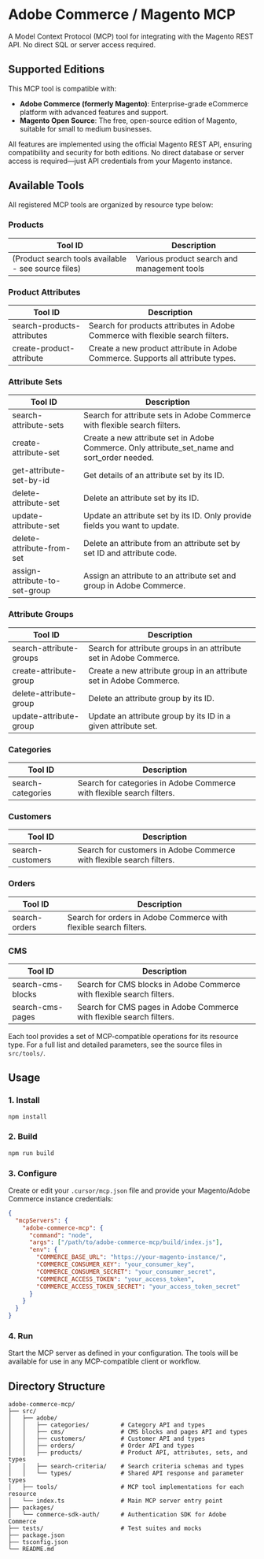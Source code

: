 # Adobe Commerce / Magento MCP

A Model Context Protocol (MCP) tool for integrating with the Magento REST API. No direct SQL or server access required.

## Supported Editions

This MCP tool is compatible with:

- **Adobe Commerce (formerly Magento)**: Enterprise-grade eCommerce platform with advanced features and support.
- **Magento Open Source**: The free, open-source edition of Magento, suitable for small to medium businesses.

All features are implemented using the official Magento REST API, ensuring compatibility and security for both editions. No direct database or server access is required—just API credentials from your Magento instance.

## Available Tools

All registered MCP tools are organized by resource type below:

### Products

| Tool ID                                             | Description                                 |
| --------------------------------------------------- | ------------------------------------------- |
| (Product search tools available - see source files) | Various product search and management tools |

### Product Attributes

| Tool ID                    | Description                                                                     |
| -------------------------- | ------------------------------------------------------------------------------- |
| search-products-attributes | Search for products attributes in Adobe Commerce with flexible search filters.  |
| create-product-attribute   | Create a new product attribute in Adobe Commerce. Supports all attribute types. |

### Attribute Sets

| Tool ID                       | Description                                                                                  |
| ----------------------------- | -------------------------------------------------------------------------------------------- |
| search-attribute-sets         | Search for attribute sets in Adobe Commerce with flexible search filters.                    |
| create-attribute-set          | Create a new attribute set in Adobe Commerce. Only attribute_set_name and sort_order needed. |
| get-attribute-set-by-id       | Get details of an attribute set by its ID.                                                   |
| delete-attribute-set          | Delete an attribute set by its ID.                                                           |
| update-attribute-set          | Update an attribute set by its ID. Only provide fields you want to update.                   |
| delete-attribute-from-set     | Delete an attribute from an attribute set by set ID and attribute code.                      |
| assign-attribute-to-set-group | Assign an attribute to an attribute set and group in Adobe Commerce.                         |

### Attribute Groups

| Tool ID                 | Description                                                         |
| ----------------------- | ------------------------------------------------------------------- |
| search-attribute-groups | Search for attribute groups in an attribute set in Adobe Commerce.  |
| create-attribute-group  | Create a new attribute group in an attribute set in Adobe Commerce. |
| delete-attribute-group  | Delete an attribute group by its ID.                                |
| update-attribute-group  | Update an attribute group by its ID in a given attribute set.       |

### Categories

| Tool ID           | Description                                                           |
| ----------------- | --------------------------------------------------------------------- |
| search-categories | Search for categories in Adobe Commerce with flexible search filters. |

### Customers

| Tool ID          | Description                                                          |
| ---------------- | -------------------------------------------------------------------- |
| search-customers | Search for customers in Adobe Commerce with flexible search filters. |

### Orders

| Tool ID       | Description                                                       |
| ------------- | ----------------------------------------------------------------- |
| search-orders | Search for orders in Adobe Commerce with flexible search filters. |

### CMS

| Tool ID           | Description                                                           |
| ----------------- | --------------------------------------------------------------------- |
| search-cms-blocks | Search for CMS blocks in Adobe Commerce with flexible search filters. |
| search-cms-pages  | Search for CMS pages in Adobe Commerce with flexible search filters.  |

Each tool provides a set of MCP-compatible operations for its resource type. For a full list and detailed parameters, see the source files in `src/tools/`.

## Usage

### 1. Install

```bash
npm install
```

### 2. Build

```bash
npm run build
```

### 3. Configure

Create or edit your `.cursor/mcp.json` file and provide your Magento/Adobe Commerce instance credentials:

```json
{
  "mcpServers": {
    "adobe-commerce-mcp": {
      "command": "node",
      "args": ["/path/to/adobe-commerce-mcp/build/index.js"],
      "env": {
        "COMMERCE_BASE_URL": "https://your-magento-instance/",
        "COMMERCE_CONSUMER_KEY": "your_consumer_key",
        "COMMERCE_CONSUMER_SECRET": "your_consumer_secret",
        "COMMERCE_ACCESS_TOKEN": "your_access_token",
        "COMMERCE_ACCESS_TOKEN_SECRET": "your_access_token_secret"
      }
    }
  }
}
```

### 4. Run

Start the MCP server as defined in your configuration. The tools will be available for use in any MCP-compatible client or workflow.

## Directory Structure

```
adobe-commerce-mcp/
├── src/
│   ├── adobe/
│   │   ├── categories/         # Category API and types
│   │   ├── cms/                # CMS blocks and pages API and types
│   │   ├── customers/          # Customer API and types
│   │   ├── orders/             # Order API and types
│   │   ├── products/           # Product API, attributes, sets, and types
│   │   ├── search-criteria/    # Search criteria schemas and types
│   │   └── types/              # Shared API response and parameter types
│   ├── tools/                  # MCP tool implementations for each resource
│   └── index.ts                # Main MCP server entry point
├── packages/
│   └── commerce-sdk-auth/      # Authentication SDK for Adobe Commerce
├── tests/                      # Test suites and mocks
├── package.json
├── tsconfig.json
└── README.md
```

